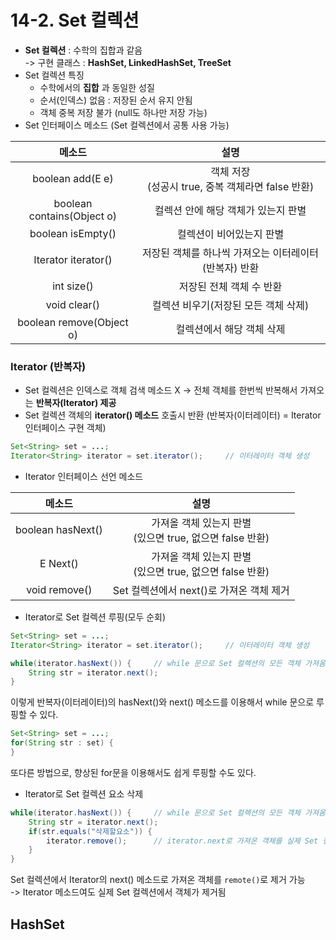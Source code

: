 # 14-2. Set 컬렉션

- **Set 컬렉션** : 수학의 집합과 같음  
-> 구현 클래스 : **HashSet, LinkedHashSet, TreeSet**  
- Set 컬렉션 특징 
    - 수학에서의 **집합** 과 동일한 성질
    - 순서(인덱스) 없음 : 저장된 순서 유지 안됨
    - 객체 중복 저장 불가 (null도 하나만 저장 가능)
- Set 인터페이스 메소드 (Set 컬렉션에서 공통 사용 가능)

메소드|설명
:---:|:---:
boolean add(E e)|객체 저장<br>(성공시 true, 중복 객체라면 false 반환)
boolean contains(Object o)|컬렉션 안에 해당 객체가 있는지 판별
boolean isEmpty()|컬렉션이 비어있는지 판별
Iterator<E> iterator()|저장된 객체를 하나씩 가져오는 이터레이터(반복자) 반환
int size()|저장된 전체 객체 수 반환
void clear()|컬렉션 비우기(저장된 모든 객체 삭제)
boolean remove(Object o)|컬렉션에서 해당 객체 삭제

### Iterator (반복자)

- Set 컬렉션은 인덱스로 객체 검색 메소드 X -> 전체 객체를 한번씩 반복해서 가져오는 **반복자(Iterator) 제공**
- Set 컬렉션 객체의 **iterator() 메소드** 호출시 반환 (반복자(이터레이터) = Iterator 인터페이스 구현 객체)
```java
Set<String> set = ...;
Iterator<String> iterator = set.iterator();     // 이터레이터 객체 생성
```
- Iterator 인터페이스 선언 메소드

메소드|설명
:---:|:---:
boolean hasNext()|가져올 객체 있는지 판별<br>(있으면 true, 없으면 false 반환)
E Next()|가져올 객체 있는지 판별<br>(있으면 true, 없으면 false 반환)
void remove()|Set 컬렉션에서 next()로 가져온 객체 제거


- Iterator로 Set 컬렉션 루핑(모두 순회)
```java
Set<String> set = ...;
Iterator<String> iterator = set.iterator();     // 이터레이터 객체 생성

while(iterator.hasNext()) {     // while 문으로 Set 컬렉션의 모든 객체 가져옴(루핑)
    String str = iterator.next();
}
```
이렇게 반복자(이터레이터)의 hasNext()와 next() 메소드를 이용해서 while 문으로 루핑할 수 있다.
```java
Set<String> set = ...;
for(String str : set) {
}
```
또다른 방법으로, 향상된 for문을 이용해서도 쉽게 루핑할 수도 있다.

- Iterator로 Set 컬렉션 요소 삭제
```java
while(iterator.hasNext()) {     // while 문으로 Set 컬렉션의 모든 객체 가져옴(루핑)
    String str = iterator.next();
    if(str.equals("삭제할요소")) {
        iterator.remove();      // iterator.next로 가져온 객체를 실제 Set 컬렉션에서 제거
    }
}
```
Set 컬렉션에서 Iterator의 next() 메소드로 가져온 객체를 ```remote()```로 제거 가능  
-> Iterator 메소드여도 실제 Set 컬렉션에서 객체가 제거됨


## HashSet

